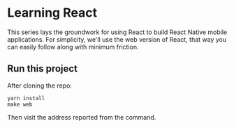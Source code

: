 # Learning React

This series lays the groundwork for using React to build React Native
mobile applications. For simplicity, we'll use the web version of
React, that way you can easily follow along with minimum friction.

## Run this project

After cloning the repo:

```
yarn install
make web
```

Then visit the address reported from the command.

